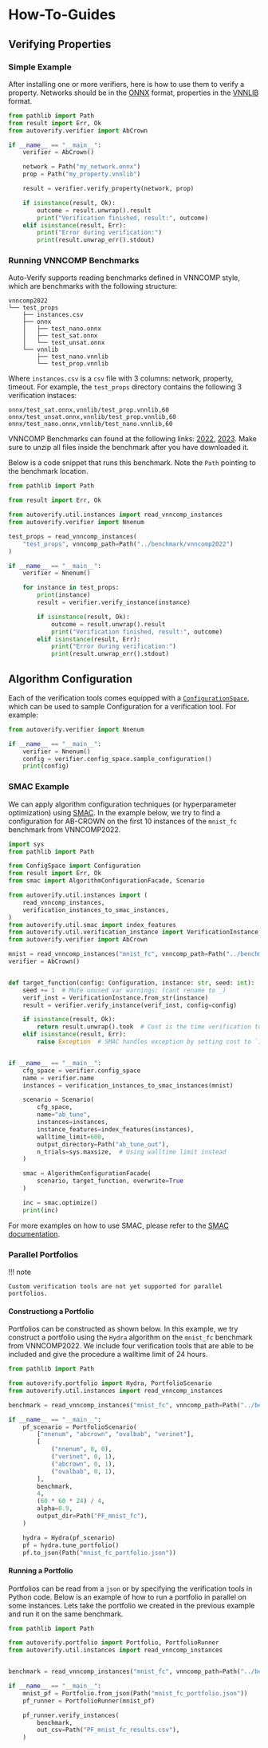 # How-To-Guides

## Verifying Properties

### Simple Example

After installing one or more verifiers, here is how to use them to verify a property. Networks should be in the [ONNX](https://github.com/onnx/onnx) format, properties in the [VNNLIB](https://www.vnnlib.org/) format.

```py
from pathlib import Path
from result import Err, Ok
from autoverify.verifier import AbCrown

if __name__ == "__main__":
    verifier = AbCrown()

    network = Path("my_network.onnx")
    prop = Path("my_property.vnnlib")

    result = verifier.verify_property(network, prop)

    if isinstance(result, Ok):
        outcome = result.unwrap().result
        print("Verification finished, result:", outcome)
    elif isinstance(result, Err):
        print("Error during verification:")
        print(result.unwrap_err().stdout)
```

### Running VNNCOMP Benchmarks

Auto-Verify supports reading benchmarks defined in VNNCOMP style, which are benchmarks with the following structure:

```
vnncomp2022
└── test_props
    ├── instances.csv
    ├── onnx
    │   ├── test_nano.onnx
    │   ├── test_sat.onnx
    │   └── test_unsat.onnx
    └── vnnlib
        ├── test_nano.vnnlib
        └── test_prop.vnnlib
```

Where `instances.csv` is a `csv` file with 3 columns: network, property, timeout. For example, the `test_props` directory contains the following 3 verification instaces:

```
onnx/test_sat.onnx,vnnlib/test_prop.vnnlib,60
onnx/test_unsat.onnx,vnnlib/test_prop.vnnlib,60
onnx/test_nano.onnx,vnnlib/test_nano.vnnlib,60
```

VNNCOMP Benchmarks can found at the following links: [2022](https://github.com/ChristopherBrix/vnncomp2022_benchmarks/tree/main/benchmarks), [2023](https://github.com/ChristopherBrix/vnncomp2023_benchmarks/tree/main/benchmarks). Make sure to unzip all files inside the benchmark after you have downloaded it.

Below is a code snippet that runs this benchmark. Note the `Path` pointing to the benchmark location.

```py
from pathlib import Path

from result import Err, Ok

from autoverify.util.instances import read_vnncomp_instances
from autoverify.verifier import Nnenum

test_props = read_vnncomp_instances(
    "test_props", vnncomp_path=Path("../benchmark/vnncomp2022")
)

if __name__ == "__main__":
    verifier = Nnenum()

    for instance in test_props:
        print(instance)
        result = verifier.verify_instance(instance)

        if isinstance(result, Ok):
            outcome = result.unwrap().result
            print("Verification finished, result:", outcome)
        elif isinstance(result, Err):
            print("Error during verification:")
            print(result.unwrap_err().stdout)
```

## Algorithm Configuration

Each of the verification tools comes equipped with a [`ConfigurationSpace`](https://github.com/automl/ConfigSpace), which can be used to sample Configuration for a verification tool. For example:

```py
from autoverify.verifier import Nnenum

if __name__ == "__main__":
    verifier = Nnenum()
    config = verifier.config_space.sample_configuration()
    print(config)
```

### SMAC Example

We can apply algorithm configuration techniques (or hyperparameter optimization) using [SMAC](https://github.com/automl/SMAC3). In the example below, we try to find a configuration for AB-CROWN on the first 10 instances of the `mnist_fc` benchmark from VNNCOMP2022.

```py
import sys
from pathlib import Path

from ConfigSpace import Configuration
from result import Err, Ok
from smac import AlgorithmConfigurationFacade, Scenario

from autoverify.util.instances import (
    read_vnncomp_instances,
    verification_instances_to_smac_instances,
)
from autoverify.util.smac import index_features
from autoverify.util.verification_instance import VerificationInstance
from autoverify.verifier import AbCrown

mnist = read_vnncomp_instances("mnist_fc", vnncomp_path=Path("../benchmark/vnncomp2022"))[:10]
verifier = AbCrown()


def target_function(config: Configuration, instance: str, seed: int):
    seed += 1  # Mute unused var warnings; (cant rename to _)
    verif_inst = VerificationInstance.from_str(instance)
    result = verifier.verify_instance(verif_inst, config=config)

    if isinstance(result, Ok):
        return result.unwrap().took  # Cost is the time verification took
    elif isinstance(result, Err):
        raise Exception  # SMAC handles exception by setting cost to `inf`


if __name__ == "__main__":
    cfg_space = verifier.config_space
    name = verifier.name
    instances = verification_instances_to_smac_instances(mnist)

    scenario = Scenario(
        cfg_space,
        name="ab_tune",
        instances=instances,
        instance_features=index_features(instances),
        walltime_limit=600,
        output_directory=Path("ab_tune_out"),
        n_trials=sys.maxsize,  # Using walltime limit instead
    )

    smac = AlgorithmConfigurationFacade(
        scenario, target_function, overwrite=True
    )

    inc = smac.optimize()
    print(inc)
```

For more examples on how to use SMAC, please refer to the [SMAC documentation](https://automl.github.io/SMAC3/main/).

### Parallel Portfolios

!!! note

    Custom verification tools are not yet supported for parallel portfolios.

#### Constructiong a Portfolio

Portfolios can be constructed as shown below. In this example, we try construct a portfolio using the `Hydra` algorithm on the `mnist_fc` benchmark from VNNCOMP2022. We include four verification tools that are able to be included and give the procedure a walltime limit of 24 hours.

```py
from pathlib import Path

from autoverify.portfolio import Hydra, PortfolioScenario
from autoverify.util.instances import read_vnncomp_instances

benchmark = read_vnncomp_instances("mnist_fc", vnncomp_path=Path("../benchmark/vnncomp2022"))

if __name__ == "__main__":
    pf_scenario = PortfolioScenario(
        ["nnenum", "abcrown", "ovalbab", "verinet"],
        [
            ("nnenum", 0, 0),
            ("verinet", 0, 1),
            ("abcrown", 0, 1),
            ("ovalbab", 0, 1),
        ],
        benchmark,
        4,
        (60 * 60 * 24) / 4,
        alpha=0.9,
        output_dir=Path("PF_mnist_fc"),
    )

    hydra = Hydra(pf_scenario)
    pf = hydra.tune_portfolio()
    pf.to_json(Path("mnist_fc_portfolio.json"))
```

#### Running a Portfolio

Portfolios can be read from a `json` or by specifying the verification tools in Python code. Below is an example of how to run a portfolio in parallel on some instances. Lets take the portfolio we created in the previous example and run it on the same benchmark.

```py
from pathlib import Path

from autoverify.portfolio import Portfolio, PortfolioRunner
from autoverify.util.instances import read_vnncomp_instances


benchmark = read_vnncomp_instances("mnist_fc", vnncomp_path=Path("../benchmark/vnncomp2022"))

if __name__ == "__main__":
    mnist_pf = Portfolio.from_json(Path("mnist_fc_portfolio.json"))
    pf_runner = PortfolioRunner(mnist_pf)

    pf_runner.verify_instances(
        benchmark,
        out_csv=Path("PF_mnist_fc_results.csv"),
    )
```
